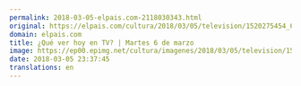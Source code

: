 ```yaml
---
permalink: 2018-03-05-elpais.com-2118030343.html
original: https://elpais.com/cultura/2018/03/05/television/1520275454_642280.html#?ref=rss&format=simple&link=link
domain: elpais.com
title: ¿Qué ver hoy en TV? | Martes 6 de marzo
image: https://ep00.epimg.net/cultura/imagenes/2018/03/05/television/1520275454_642280_1520275549_rrss_normal.jpg
date: 2018-03-05 23:37:45
translations: en
---
```


